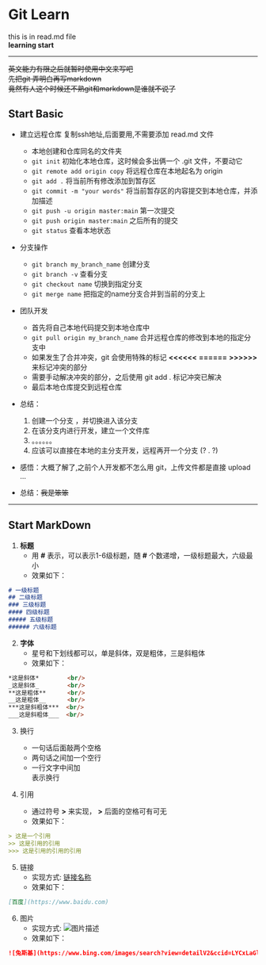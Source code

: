 # Git Learn

this is in read.md file <br/>
**learning start** <br/>

---
~~英文能力有限之后就暂时使用中文来写吧~~ <br/>
~~先把git 弄明白再写markdown~~ <br/>
~~竟然有人这个时候还不熟git和markdown是谁就不说了~~ <br/>

## Start Basic

* 建立远程仓库 复制ssh地址,后面要用,不需要添加 read.md 文件
    * 本地创建和仓库同名的文件夹
    * `git init` 初始化本地仓库，这时候会多出俩一个 .git 文件，不要动它
    * `git remote add origin copy` 将远程仓库在本地起名为 origin
    * `git add .` 将当前所有修改添加到暂存区
    * `git commit -m "your words"` 将当前暂存区的内容提交到本地仓库，并添加描述
    * `git push -u origin master:main` 第一次提交
    * `git push origin master:main` 之后所有的提交
    * `git status` 查看本地状态

* 分支操作
    * `git branch my_branch_name` 创建分支
    * `git branch -v` 查看分支
    * `git checkout name` 切换到指定分支
    * `git merge name` 把指定的name分支合并到当前的分支上

* 团队开发
    * 首先将自己本地代码提交到本地仓库中
    * `git pull origin my_branch_name` 合并远程仓库的修改到本地的指定分支中
    * 如果发生了合并冲突，git 会使用特殊的标记 **<<<<<<**   **======**    **>>>>>>** 来标记冲突的部分
    * 需要手动解决冲突的部分，之后使用 git add . 标记冲突已解决
    * 最后本地仓库提交到远程仓库

* 总结：
    1. 创建一个分支 ，并切换进入该分支
    2. 在该分支内进行开发，建立一个文件库
    3. 。。。。。。
    4. 应该可以直接在本地的主分支开发，远程再开一个分支 (? . ?) 

* 感悟：大概了解了,之前个人开发都不怎么用 git，上传文件都是直接 upload ... 
* 总结：~~我是笨笨~~

---
## Start MarkDown


1. **标题**
    * 用 **#** 表示，可以表示1-6级标题，随 **#** 个数递增，一级标题最大，六级最小
    * 效果如下：

```markdown
# 一级标题
## 二级标题
### 三级标题
#### 四级标题
##### 五级标题
###### 六级标题
```


2. **字体**
    * 星号和下划线都可以，单是斜体，双是粗体，三是斜粗体
    * 效果如下：

```markdown
*这是斜体*        <br/>
_这是斜体_        <br/>
**这是粗体**      <br/>
__这是粗体__      <br/>
***这是斜粗体***  <br/>
___这是斜粗体___  <br/>
```


3. 换行
    * 一句话后面敲两个空格
    * 两句话之间加一个空行
    * 一行文字中间加<br/>表示换行


4. 引用
    * 通过符号 **>** 来实现， **>** 后面的空格可有可无
    * 效果如下：

```markdown
> 这是一个引用
>> 这是引用的引用
>>> 这是引用的引用的引用
```


5. 链接
    * 实现方式:  [链接名称](链接地址)  
    * 效果如下：

```markdown
[百度](https://www.baidu.com)
```


6. 图片
    * 实现方式:  ![图片描述](图片地址)
    * 效果如下：

```markdown
![兔斯基](https://www.bing.com/images/search?view=detailV2&ccid=LYCxLaGl&id=EF628405A669E5DF89F44CC0F75A59509C65BB4F&thid=OIP.LYCxLaGlvbCayPsLrkNh3gHaEo&mediaurl=https%3a%2f%2fth.bing.com%2fth%2fid%2fR.2d80b12da1a5bdb09ac8fb0bae4361de%3frik%3dT7tlnFBZWvfATA%26riu%3dhttp%253a%252f%252fb.zol-img.com.cn%252fdesk%252fbizhi%252fimage%252f1%252f960x600%252f1348730411542.jpg%26ehk%3dRE8fis3mdsbNlYL%252fGJfjlhfNZPCqoWVVIP1laYV02Gw%253d%26risl%3d%26pid%3dImgRaw%26r%3d0&exph=600&expw=960&q=%e5%85%94%e6%96%af%e5%9f%ba&simid=607996125399494177&FORM=IRPRST&ck=1B94F09A725611A0D224A1B608C32E75&selectedIndex=2&itb=0)
```

